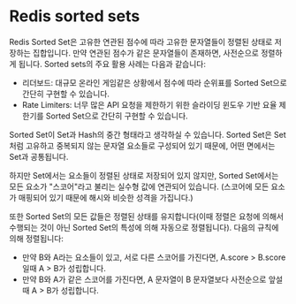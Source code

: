 # Redis sorted sets

Redis Sorted Set은 고유한 연관된 점수에 따라 고유한 문자열들이 정렬된 상태로 저장하는
집합입니다. 만약 연관된 점수가 같은 문자열들이 존재하면, 사전순으로 정렬하게 됩니다.
Sorted sets의 주요 활용 사례는 다음과 같습니다:
- 리더보드: 대규모 온라인 게임같은 상황에서 점수에 따라 순위표를 Sorted Set으로 간단히 구현할 수 있습니다.
- Rate Limiters: 너무 많은 API 요청을 제한하기 위한 슬라이딩 윈도우 기반 요율 제한기를 Sorted Set으로 간단히 구현할 수 있습니다.

Sorted Set이 Set과 Hash의 중간 형태라고 생각하실 수 있습니다. Sorted Set은 Set처럼
고유하고 중복되지 않는 문자열 요소들로 구성되어 있기 때문에, 어떤 면에서는 Set과 공통됩니다.

하지만 Set에서는 요소들이 정렬된 상태로 저장되어 있지 않지만, Sorted Set에서는 모든 요소가
"스코어"라고 불리는 실수형 값에 연관되어 있습니다. (스코어에 모든 요소가 매핑되어 있기 때문에 해시와
비슷한 성격을 가집니다.)

또한 Sorted Set의 모든 값들은 정렬된 상태를 유지합니다(이때 정렬은 요청에 의해서 수행되는 것이 아닌
Sorted Set의 특성에 의해 자동으로 정렬됩니다). 다음의 규칙에 의해 정렬됩니다:
- 만약 B와 A라는 요소들이 있고, 서로 다른 스코어를 가진다면, A.score > B.score 일때 A > B가 
성립합니다.
- 만약 B와 A가 같은 스코어를 가진다면, A 문자열이 B 문자열보다 사전순으로 앞설 때 A > B가 성립합니다.
